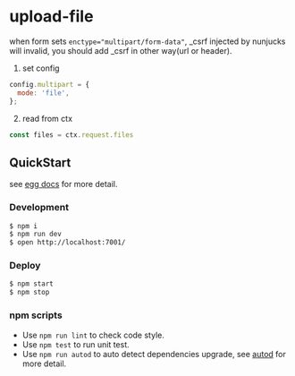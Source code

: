 # upload-file

when form sets ``enctype="multipart/form-data"``, _csrf injected by nunjucks will invalid, you should add _csrf in other way(url or header).

1. set config
```js
config.multipart = {
  mode: 'file',
};
```

2. read from ctx
```js
const files = ctx.request.files
```


## QuickStart

<!-- add docs here for user -->

see [egg docs][egg] for more detail.

### Development

```bash
$ npm i
$ npm run dev
$ open http://localhost:7001/
```

### Deploy

```bash
$ npm start
$ npm stop
```

### npm scripts

- Use `npm run lint` to check code style.
- Use `npm test` to run unit test.
- Use `npm run autod` to auto detect dependencies upgrade, see [autod](https://www.npmjs.com/package/autod) for more detail.


[egg]: https://eggjs.org